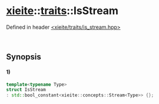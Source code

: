 # [xieite](../../xieite.md)\:\:[traits](../../traits.md)\:\:IsStream
Defined in header [<xieite/traits/is_stream.hpp>](../../../include/xieite/traits/is_stream.hpp)

&nbsp;

## Synopsis
#### 1)
```cpp
template<typename Type>
struct IsStream
: std::bool_constant<xieite::concepts::Stream<Type>> {};
```
